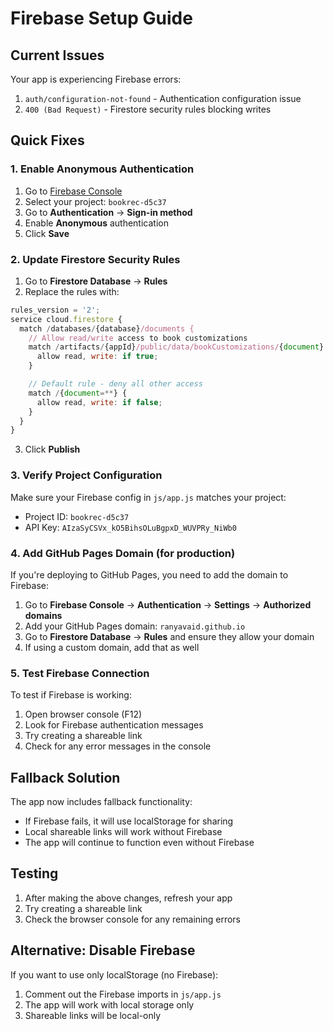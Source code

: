 # Firebase Setup Guide

## Current Issues

Your app is experiencing Firebase errors:

1. `auth/configuration-not-found` - Authentication configuration issue
2. `400 (Bad Request)` - Firestore security rules blocking writes

## Quick Fixes

### 1. Enable Anonymous Authentication

1. Go to [Firebase Console](https://console.firebase.google.com/)
2. Select your project: `bookrec-d5c37`
3. Go to **Authentication** → **Sign-in method**
4. Enable **Anonymous** authentication
5. Click **Save**

### 2. Update Firestore Security Rules

1. Go to **Firestore Database** → **Rules**
2. Replace the rules with:

```javascript
rules_version = '2';
service cloud.firestore {
  match /databases/{database}/documents {
    // Allow read/write access to book customizations
    match /artifacts/{appId}/public/data/bookCustomizations/{document} {
      allow read, write: if true;
    }

    // Default rule - deny all other access
    match /{document=**} {
      allow read, write: if false;
    }
  }
}
```

3. Click **Publish**

### 3. Verify Project Configuration

Make sure your Firebase config in `js/app.js` matches your project:

- Project ID: `bookrec-d5c37`
- API Key: `AIzaSyCSVx_kO5BihsOLuBgpxD_WUVPRy_NiWb0`

### 4. Add GitHub Pages Domain (for production)

If you're deploying to GitHub Pages, you need to add the domain to Firebase:

1. Go to **Firebase Console** → **Authentication** → **Settings** → **Authorized domains**
2. Add your GitHub Pages domain: `ranyavaid.github.io`
3. Go to **Firestore Database** → **Rules** and ensure they allow your domain
4. If using a custom domain, add that as well

### 5. Test Firebase Connection

To test if Firebase is working:
1. Open browser console (F12)
2. Look for Firebase authentication messages
3. Try creating a shareable link
4. Check for any error messages in the console

## Fallback Solution

The app now includes fallback functionality:

- If Firebase fails, it will use localStorage for sharing
- Local shareable links will work without Firebase
- The app will continue to function even without Firebase

## Testing

1. After making the above changes, refresh your app
2. Try creating a shareable link
3. Check the browser console for any remaining errors

## Alternative: Disable Firebase

If you want to use only localStorage (no Firebase):

1. Comment out the Firebase imports in `js/app.js`
2. The app will work with local storage only
3. Shareable links will be local-only
